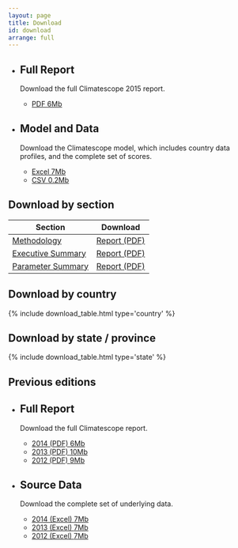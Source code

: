 ```yaml
---
layout: page
title: Download
id: download
arrange: full
---
```


<ul class="well-list">

  <li>
    <div class="well well-l download download-pdf">
      <h2>Full Report</h2>
      <p>Download the full Climatescope 2015 report.</p>
      <ul class="download-list">
        <li>
          <a href="{{ site.domain }}{{ site.path_prefix }}/en/download/reports/climatescope-2015-report-en.pdf.zip" title="Download full report in PDF" class="bttn bttn-success download data-download">PDF <span class="badge">6Mb</span></a>
        </li>
      </ul>
    </div>
  </li>

  <li>
    <div class="well well-l download download-data">
      <h2>Model and Data</h2>
      <p>Download the Climatescope model, which includes country data profiles, and the complete set of scores.</p>
      <ul class="download-list">
        <li>
          <a href="{{ site.domain }}{{ site.path_prefix }}/en/download/model/climatescope-2015.xlsm" title="Download Climatescope model in Excel format" class="bttn bttn-success download data-download">Excel <span class="badge">7Mb</span></a>
        </li>
        <li>
          <a href="{{ site.domain }}{{ site.path_prefix }}/en/download/data/climatescope-full.csv" title="Download Climatescope scores in CSV format" class="bttn bttn-success download data-download">CSV <span class="badge">0.2Mb</span></a>
        </li>
      </ul>
    </div>
  </li>

</ul>

## Download by section

<table class="table download-table">
  <thead>
    <tr>
      <th class="th-section">Section</th>
      <th class="th-download">Download</th>
    </tr>
  </thead>
  <tbody>
      <tr>
        <td class="cell-section"><a href="{{ site.domain }}{{ site.path_prefix }}/en/methodology" title="Go to page">Methodology</a></td>
        <td class="cell-download">
          <a href="{{ site.domain }}{{ site.path_prefix }}/en/download/docs/climatescope-2015-methodology-en.pdf" title="Download report in PDF format" class="bttn bttn-s bttn-success download data-download">Report (PDF)</a>
        </td>
      </tr>
      <tr>
        <td class="cell-section"><a href="{{ site.domain }}{{ site.path_prefix }}/en/summary" title="Go to page">Executive Summary</a></td>
        <td class="cell-download">
          <a href="{{ site.domain }}{{ site.path_prefix }}/en/download/docs/climatescope-2015-executive-summary-en.pdf" title="Download report in PDF format" class="bttn bttn-s bttn-success download data-download">Report (PDF)</a>
        </td>
      </tr>
      <tr>
        <td class="cell-section"><a href="{{ site.domain }}{{ site.path_prefix }}/en/results" title="Go to page">Parameter Summary</a></td>
        <td class="cell-download">
          <a href="{{ site.domain }}{{ site.path_prefix }}/en/download/docs/climatescope-2015-parameter-summary-en.pdf" title="Download report in PDF format" class="bttn bttn-s bttn-success download data-download">Report (PDF)</a>
        </td>
      </tr>
  </tbody>
</table>

## Download by country

{% include download_table.html type='country' %}

## Download by state / province

{% include download_table.html type='state' %}

## Previous editions

<ul class="well-list">
  <li>
    <div class="well well-l download download-pdf">
      <h2>Full Report</h2>
      <p>Download the full Climatescope report.</p>
      <ul class="download-list">
        <li>
          <a href="{{ site.domain }}{{ site.path_prefix }}/en/download/reports/climatescope-2014-report-en.pdf.zip" title="Download full report in PDF" class="bttn bttn-success download data-download"> 2014 (PDF) <span class="badge">6Mb</span></a>
        </li>
        <li>
          <a href="{{ site.domain }}{{ site.path_prefix }}/en/download/reports/climatescope-2013-report-en.pdf" title="Download full report in PDF" class="bttn bttn-success download data-download"> 2013 (PDF) <span class="badge">10Mb</span></a>
        </li>
        <li>
          <a href="{{ site.domain }}{{ site.path_prefix }}/en/download/reports/climatescope-2012-report-en.pdf" title="Download full report in PDF" class="bttn bttn-success download data-download"> 2012 (PDF) <span class="badge">9Mb</span></a>
        </li>
      </ul>
    </div>
  </li>

  <li>
    <div class="well well-l download download-data">
      <h2>Source Data</h2>
      <p>Download the complete set of underlying data.</p>
      <ul class="download-list">
        <li>
          <a href="{{ site.domain }}{{ site.path_prefix }}/en/download/model/climatescope-2014.xlsm" title="Download Climatescope model in Excel format" class="bttn bttn-success download data-download">2014 (Excel) <span class="badge">7Mb</span></a>
        </li>
        <li>
          <a href="{{ site.domain }}{{ site.path_prefix }}/en/download/model/climatescope-2012.xlsm" title="Download Climatescope model in Excel format" class="bttn bttn-success download data-download">2013 (Excel) <span class="badge">7Mb</span></a>
        </li>
        <li>
          <a href="{{ site.domain }}{{ site.path_prefix }}/en/download/model/climatescope-2013.xlsm" title="Download Climatescope model in Excel format" class="bttn bttn-success download data-download">2012 (Excel) <span class="badge">7Mb</span></a>
        </li>
      </ul>
    </div>
  </li>

</ul>
